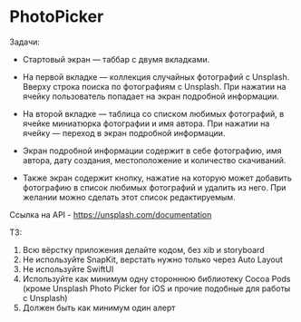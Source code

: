 # PhotoPicker

Задачи:
- Стартовый экран — таббар с двумя вкладками.
- На первой вкладке — коллекция случайных фотографий с Unsplash. 
Вверху строка поиска по фотографиям с Unsplash. 
При нажатии на ячейку пользователь попадает на экран подробной информации.

- На второй вкладке — таблица со списком любимых фотографий,
в ячейке миниатюрка фотографии и имя автора.
При нажатии на ячейку — переход в экран подробной информации.

- Экран подробной информации содержит в себе фотографию, имя автора, дату создания, местоположение и количество скачиваний.
- Также экран содержит кнопку, нажатие на которую может добавить фотографию в список любимых фотографий и удалить из него.
При желании можно сделать этот список редактируемым.

Ссылка на API - https://unsplash.com/documentation

ТЗ:
1. Всю вёрстку приложения делайте кодом, без xib и storyboard
2. Не используйте SnapKit, верстать нужно только через Auto Layout
3. Не используйте SwiftUI
4. Используйте как минимум одну стороннюю библиотеку Cocoa Pods
(кроме Unsplash Photo Picker for iOS и прочие подобные для работы с Unsplash) 
5. Должен быть как минимум один алерт


